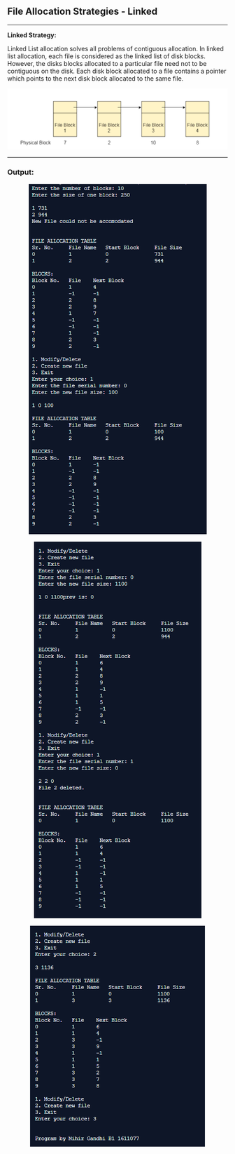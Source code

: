 ## File Allocation Strategies - Linked

-----------------------------------------
**Linked Strategy:**

Linked List allocation solves all problems of contiguous allocation. In linked list allocation, each file is considered as the linked list of disk blocks. However, the disks blocks allocated to a particular file need not to be contiguous on the disk. Each disk block allocated to a file contains a pointer which points to the next disk block allocated to the same file.

<p align="center">
    <img src="./example.png">
</p>

------------------------------------------
### Output:

<p align="center">
    <img src="./output/1.png">
</p>

<p align="center">
    <img src="./output/2.png">
</p>

<p align="center">
    <img src="./output/3.png">
</p>

